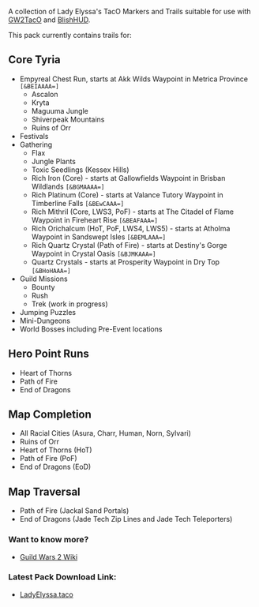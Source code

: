 A collection of Lady Elyssa's TacO Markers and Trails suitable for use with [GW2TacO](https://www.gw2taco.com/) and [BlishHUD](https://blishhud.com/).

This pack currently contains trails for:

## Core Tyria ##
* Empyreal Chest Run, starts at Akk Wilds Waypoint in Metrica Province `[&BEIAAAA=]`
   * Ascalon
   * Kryta
   * Maguuma Jungle
   * Shiverpeak Mountains
   * Ruins of Orr
* Festivals
* Gathering
   * Flax
   * Jungle Plants
   * Toxic Seedlings (Kessex Hills)
   * Rich Iron (Core) - starts at Gallowfields Waypoint in Brisban Wildlands `[&BGMAAAA=]`
   * Rich Platinum (Core) - starts at Valance Tutory Waypoint in Timberline Falls `[&BEwCAAA=]`
   * Rich Mithril (Core, LWS3, PoF) - starts at The Citadel of Flame Waypoint in Fireheart Rise `[&BEAFAAA=]`
   * Rich Orichalcum (HoT, PoF, LWS4, LWS5) - starts at Atholma Waypoint in Sandswept Isles `[&BEMLAAA=]`
   * Rich Quartz Crystal (Path of Fire) - starts at Destiny's Gorge Waypoint in Crystal Oasis `[&BJMKAAA=]`
   * Quartz Crystals - starts at Prosperity Waypoint in Dry Top `[&BHoHAAA=]`
* Guild Missions 
   * Bounty
   * Rush
   * Trek (work in progress)
* Jumping Puzzles
* Mini-Dungeons
* World Bosses including Pre-Event locations

## Hero Point Runs ##
* Heart of Thorns
* Path of Fire
* End of Dragons

## Map Completion ##
* All Racial Cities (Asura, Charr, Human, Norn, Sylvari)
* Ruins of Orr
* Heart of Thorns (HoT)
* Path of Fire (PoF)
* End of Dragons (EoD)

## Map Traversal ##
* Path of Fire (Jackal Sand Portals)
* End of Dragons (Jade Tech Zip Lines and Jade Tech Teleporters)

### Want to know more? ###
* [Guild Wars 2 Wiki](https://wiki.guildwars2.com/wiki/User:Lady_Elyssa)

### Latest Pack Download Link: ###
* [LadyElyssa.taco](https://github.com/LadyElyssa/LadyElyssaTacoTrails/releases/latest)


